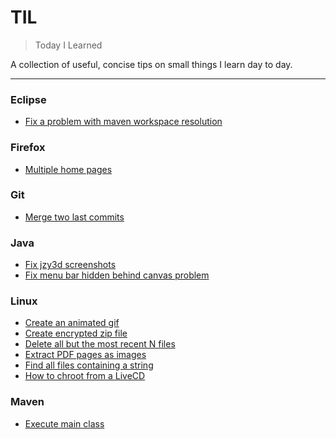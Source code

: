 # TIL

> Today I Learned

A collection of useful, concise tips on small things I learn day to day.

---

### Eclipse
- [Fix a problem with maven workspace resolution](eclipse/fix-maven-workspace-dependency-problem.md)

### Firefox
- [Multiple home pages](firefox/multiple-home-pages.md)

### Git
- [Merge two last commits](git/merge-two-last-commits.md)

### Java
- [Fix jzy3d screenshots](java/fix-jzy3d-screenshots.md)
- [Fix menu bar hidden behind canvas problem](java/fix-hidden-menu-bar.md)

### Linux

- [Create an animated gif](linux/create-animated-gif.md)
- [Create encrypted zip file](linux/create-encrypted-zip-file.md)
- [Delete all but the most recent N files](linux/delete-all-but-most-recent-files.md)
- [Extract PDF pages as images](linux/extract-pdf-pages-as-images.md)
- [Find all files containing a string](linux/find-all-files-containing-string.md)
- [How to chroot from a LiveCD](linux/how-to-chroot-from-live-cd.md)

### Maven

- [Execute main class](maven/exec-main-class.md)